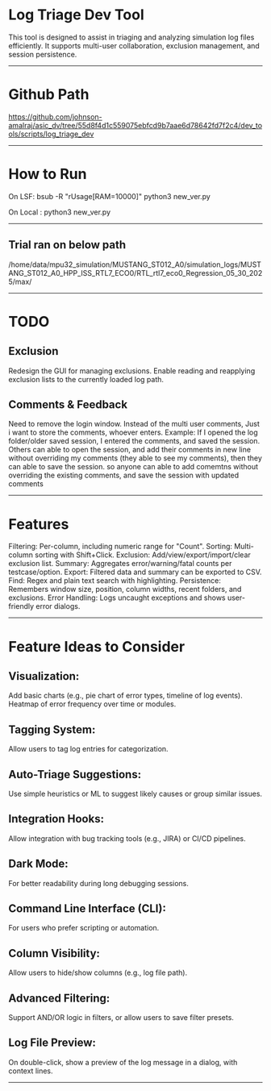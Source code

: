 # Log Triage Dev Tool

This tool is designed to assist in triaging and analyzing simulation log files efficiently. It supports multi-user collaboration, exclusion management, and session persistence.

--------------------------------------------------------------------------------------------------------------------------------------------------------

# Github Path

https://github.com/johnson-amalraj/asic_dv/tree/55d8f4d1c559075ebfcd9b7aae6d78642fd7f2c4/dev_tools/scripts/log_triage_dev

--------------------------------------------------------------------------------------------------------------------------------------------------------

#  How to Run

On LSF: bsub -R "rUsage[RAM=10000]" python3 new_ver.py

On Local : python3 new_ver.py

--------------------------------------------------------------------------------------------------------------------------------------------------------

## Trial ran on below path
/home/data/mpu32_simulation/MUSTANG_ST012_A0/simulation_logs/MUSTANG_ST012_A0_HPP_ISS_RTL7_ECO0/RTL_rtl7_eco0_Regression_05_30_2025/max/

--------------------------------------------------------------------------------------------------------------------------------------------------------

# TODO

## Exclusion
Redesign the GUI for managing exclusions.
Enable reading and reapplying exclusion lists to the currently loaded log path.

## Comments & Feedback
Need to remove the login window.
Instead of the multi user comments, Just i want to store the comments, whoever enters.
Example:
If I opened the log folder/older saved session, I entered the comments, and saved the session.
Others can able to open the session, and add their comments in new line without overriding my comments (they able to see my comments), 
then they can able to save the session. so anyone can able to add comemtns without overriding the existing comments, and save the session with updated comments

--------------------------------------------------------------------------------------------------------------------------------------------------------

# Features
Filtering: Per-column, including numeric range for "Count".
Sorting: Multi-column sorting with Shift+Click.
Exclusion: Add/view/export/import/clear exclusion list.
Summary: Aggregates error/warning/fatal counts per testcase/option.
Export: Filtered data and summary can be exported to CSV.
Find: Regex and plain text search with highlighting.
Persistence: Remembers window size, position, column widths, recent folders, and exclusions.
Error Handling: Logs uncaught exceptions and shows user-friendly error dialogs.

--------------------------------------------------------------------------------------------------------------------------------------------------------
  
# Feature Ideas to Consider

## Visualization:
Add basic charts (e.g., pie chart of error types, timeline of log events).
Heatmap of error frequency over time or modules.

## Tagging System: 
Allow users to tag log entries for categorization.

## Auto-Triage Suggestions: 
Use simple heuristics or ML to suggest likely causes or group similar issues.

## Integration Hooks: 
Allow integration with bug tracking tools (e.g., JIRA) or CI/CD pipelines.

## Dark Mode: 
For better readability during long debugging sessions.

## Command Line Interface (CLI): 
For users who prefer scripting or automation.

## Column Visibility: 
Allow users to hide/show columns (e.g., log file path).

## Advanced Filtering: 
Support AND/OR logic in filters, or allow users to save filter presets.

## Log File Preview: 
On double-click, show a preview of the log message in a dialog, with context lines.

--------------------------------------------------------------------------------------------------------------------------------------------------------
